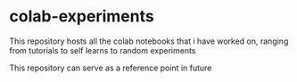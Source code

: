 # colab-experiments

This repository hosts all the colab notebooks that i have worked on, ranging from tutorials to self learns to random experiments

This repository can serve as a reference point in future
